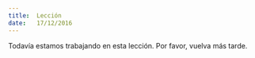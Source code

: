 ```yaml
---
title:  Lección
date:   17/12/2016
---
```


Todavía estamos trabajando en esta lección. Por favor, vuelva más tarde.